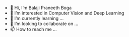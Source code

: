 - 👋 Hi, I’m Balaji Praneeth Boga
- 👀 I’m interested in Computer Vision and Deep Learning
- 🌱 I’m currently learning ...
- 💞️ I’m looking to collaborate on ...
- 📫 How to reach me ...

<!---
Balaji277/Balaji277 is a ✨ special ✨ repository because its `README.md` (this file) appears on your GitHub profile.
You can click the Preview link to take a look at your changes.
--->
